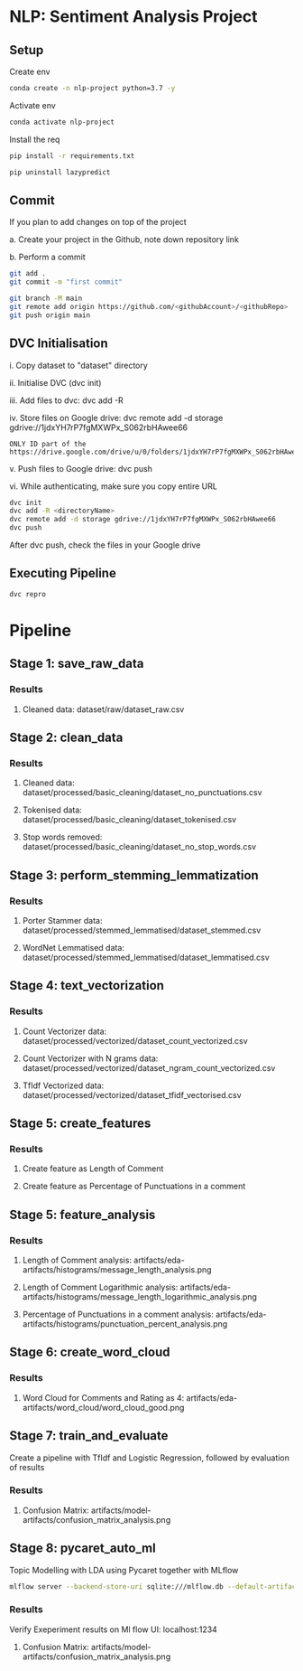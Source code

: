 # NLP: Sentiment Analysis Project

## Setup 

Create env 
```bash
conda create -n nlp-project python=3.7 -y
```

Activate env
```bash
conda activate nlp-project
```

Install the req
```bash
pip install -r requirements.txt
```

```bash
pip uninstall lazypredict
```

## Commit 
If you plan to add changes on top of the project

a. Create your project in the Github, note down repository link

b. Perform a commit

```bash
git add .
git commit -m "first commit"

git branch -M main
git remote add origin https://github.com/<githubAccount>/<githubRepo>
git push origin main
```

## DVC Initialisation
i. Copy dataset to "dataset" directory

ii. Initialise DVC (dvc init)

iii. Add files to dvc: dvc add -R <directoryName>

iv. Store files on Google drive: dvc remote add -d storage gdrive://1jdxYH7rP7fgMXWPx_S062rbHAwee66

    ONLY ID part of the https://drive.google.com/drive/u/0/folders/1jdxYH7rP7fgMXWPx_S062rbHAwee66
    
v. Push files to Google drive: dvc push

vi. While authenticating, make sure you copy entire URL 

```bash
dvc init
dvc add -R <directoryName>
dvc remote add -d storage gdrive://1jdxYH7rP7fgMXWPx_S062rbHAwee66
dvc push
```
After dvc push, check the files in your Google drive

## Executing Pipeline

```bash
dvc repro
```

# Pipeline

## Stage 1: save_raw_data

### Results

1. Cleaned data: dataset/raw/dataset_raw.csv

## Stage 2: clean_data

### Results

1. Cleaned data: dataset/processed/basic_cleaning/dataset_no_punctuations.csv

2. Tokenised data: dataset/processed/basic_cleaning/dataset_tokenised.csv

3. Stop words removed: dataset/processed/basic_cleaning/dataset_no_stop_words.csv

## Stage 3: perform_stemming_lemmatization

### Results

1. Porter Stammer data: dataset/processed/stemmed_lemmatised/dataset_stemmed.csv

2. WordNet Lemmatised data: dataset/processed/stemmed_lemmatised/dataset_lemmatised.csv

## Stage 4: text_vectorization

### Results

1. Count Vectorizer data: dataset/processed/vectorized/dataset_count_vectorized.csv

2. Count Vectorizer with N grams data: dataset/processed/vectorized/dataset_ngram_count_vectorized.csv

3. TfIdf Vectorized data: dataset/processed/vectorized/dataset_tfidf_vectorised.csv

## Stage 5: create_features

### Results

1. Create feature as Length of Comment

2. Create feature as Percentage of Punctuations in a comment

## Stage 5: feature_analysis

### Results

 1. Length of Comment analysis: artifacts/eda-artifacts/histograms/message_length_analysis.png
 
 2. Length of Comment Logarithmic analysis: artifacts/eda-artifacts/histograms/message_length_logarithmic_analysis.png
 
 3. Percentage of Punctuations in a comment analysis: artifacts/eda-artifacts/histograms/punctuation_percent_analysis.png


## Stage 6: create_word_cloud

### Results

 1. Word Cloud for Comments and Rating as 4: artifacts/eda-artifacts/word_cloud/word_cloud_good.png

## Stage 7: train_and_evaluate

Create a pipeline with TfIdf and Logistic Regression, followed by evaluation of results

### Results

 1. Confusion Matrix: artifacts/model-artifacts/confusion_matrix_analysis.png

## Stage 8: pycaret_auto_ml

Topic Modelling with LDA using Pycaret together with MLflow

```bash
mlflow server --backend-store-uri sqlite:///mlflow.db --default-artifact-root ./artifacts/mlflow-artifacts --host 0.0.0.0 -p 1234
```

### Results

Verify Exeperiment results on Ml flow UI: localhost:1234
 1. Confusion Matrix: artifacts/model-artifacts/confusion_matrix_analysis.png
